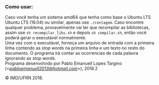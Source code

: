 ### Como usar:
Caso você tenha um sistema amd64 que tenha como base o Ubuntu LTS Ubuntu LTS (16.04) ou similar, apenas use `./contagem`. Caso encontre qualquer problema, provavelmente vai ter que recompilar
as bibliotecas, assim use `sh recompilar_libs.sh` e depois `sh compilar.sh`, então você poderá gerar o executável normalmente.
<br/>
Uma vez com o executável, forneça um arquivo de entrada com a primeira linha contendo as *stop words* na primeira linha e um texto no resto do documento. O programa irá contar as ocorrencias
de cada palavra ignorando as *stop words*.
<br>
Programa desenvolvido por Pablo Emanuell Lopes Targino (<*pabloemanuell2013@hotmail.com*>), 2018.2

&copy; IMD/UFRN 2018.
